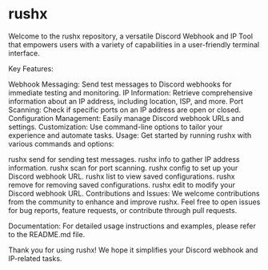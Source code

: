 # rushx
Welcome to the rushx repository, a versatile Discord Webhook and IP Tool that empowers users with a variety of capabilities in a user-friendly terminal interface.


Key Features:

Webhook Messaging: Send test messages to Discord webhooks for immediate testing and monitoring.
IP Information: Retrieve comprehensive information about an IP address, including location, ISP, and more.
Port Scanning: Check if specific ports on an IP address are open or closed.
Configuration Management: Easily manage Discord webhook URLs and settings.
Customization: Use command-line options to tailor your experience and automate tasks.
Usage:
Get started by running rushx with various commands and options:

rushx send for sending test messages.
rushx info to gather IP address information.
rushx scan for port scanning.
rushx config to set up your Discord webhook URL.
rushx list to view saved configurations.
rushx remove for removing saved configurations.
rushx edit to modify your Discord webhook URL.
Contributions and Issues:
We welcome contributions from the community to enhance and improve rushx. Feel free to open issues for bug reports, feature requests, or contribute through pull requests.

Documentation:
For detailed usage instructions and examples, please refer to the README.md file.

Thank you for using rushx! We hope it simplifies your Discord webhook and IP-related tasks.


